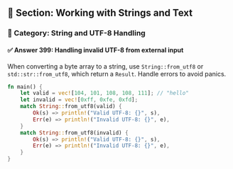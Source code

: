 ## 📘 Section: Working with Strings and Text
### 🔹 Category: String and UTF-8 Handling
#### ✅ Answer 399: Handling invalid UTF-8 from external input

When converting a byte array to a string, use `String::from_utf8` or `std::str::from_utf8`, which return a `Result`. Handle errors to avoid panics.

```rust
fn main() {
    let valid = vec![104, 101, 108, 108, 111]; // "hello"
    let invalid = vec![0xff, 0xfe, 0xfd];
    match String::from_utf8(valid) {
        Ok(s) => println!("Valid UTF-8: {}", s),
        Err(e) => println!("Invalid UTF-8: {}", e),
    }
    match String::from_utf8(invalid) {
        Ok(s) => println!("Valid UTF-8: {}", s),
        Err(e) => println!("Invalid UTF-8: {}", e),
    }
}
```
